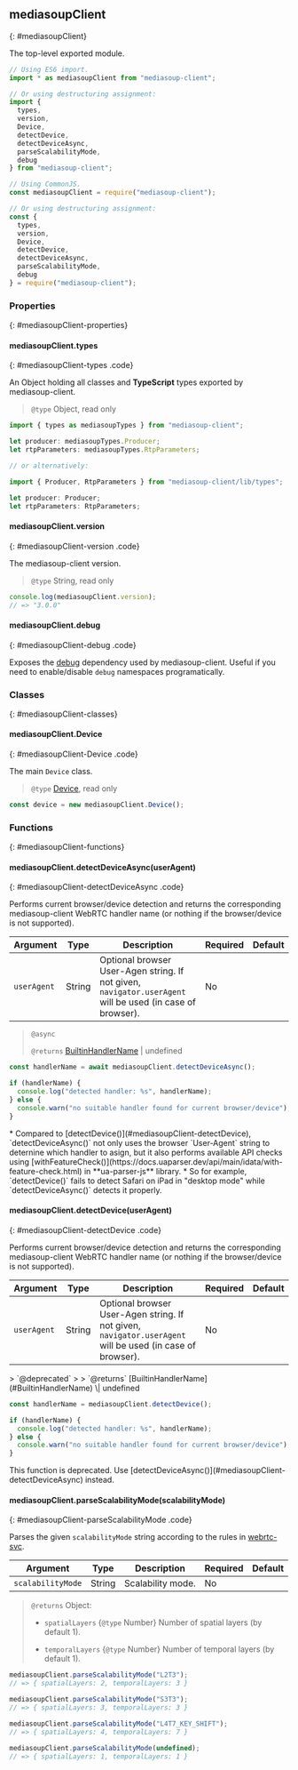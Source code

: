 ## mediasoupClient
{: #mediasoupClient}

<section markdown="1">

The top-level exported module.

```typescript
// Using ES6 import.
import * as mediasoupClient from "mediasoup-client";

// Or using destructuring assignment:
import {
  types,
  version,
  Device,
  detectDevice,
  detectDeviceAsync,
  parseScalabilityMode,
  debug
} from "mediasoup-client";

// Using CommonJS.
const mediasoupClient = require("mediasoup-client");

// Or using destructuring assignment:
const {
  types,
  version,
  Device,
  detectDevice,
  detectDeviceAsync,
  parseScalabilityMode,
  debug
} = require("mediasoup-client");
```

</section>


### Properties
{: #mediasoupClient-properties}

<section markdown="1">

#### mediasoupClient.types
{: #mediasoupClient-types .code}

An Object holding all classes and **TypeScript** types exported by mediasoup-client.

> `@type` Object, read only

```typescript
import { types as mediasoupTypes } from "mediasoup-client";

let producer: mediasoupTypes.Producer;
let rtpParameters: mediasoupTypes.RtpParameters;

// or alternatively:

import { Producer, RtpParameters } from "mediasoup-client/lib/types";

let producer: Producer;
let rtpParameters: RtpParameters;
```

#### mediasoupClient.version
{: #mediasoupClient-version .code}

The mediasoup-client version.

> `@type` String, read only

```javascript
console.log(mediasoupClient.version);
// => "3.0.0"
```

#### mediasoupClient.debug
{: #mediasoupClient-debug .code}

Exposes the [debug](https://www.npmjs.com/package/debug) dependency used by mediasoup-client. Useful if you need to enable/disable `debug` namespaces programatically.  

</section>


### Classes
{: #mediasoupClient-classes}

<section markdown="1">

#### mediasoupClient.Device
{: #mediasoupClient-Device .code}

The main `Device` class.

> `@type` [Device](#Device), read only

```javascript
const device = new mediasoupClient.Device();
```

</section>


### Functions
{: #mediasoupClient-functions}

<section markdown="1">

#### mediasoupClient.detectDeviceAsync(userAgent)
{: #mediasoupClient-detectDeviceAsync .code}

Performs current browser/device detection and returns the corresponding mediasoup-client WebRTC handler name (or nothing if the browser/device is not supported).

<div markdown="1" class="table-wrapper L3">
  
Argument    | Type    | Description | Required | Default 
----------- | ------- | ----------- | -------- | ----------
`userAgent` | String  | Optional browser User-Agen string. If not given, `navigator.userAgent` will be used (in case of browser). | No |

</div>

> `@async`
> 
> `@returns` [BuiltinHandlerName](#BuiltinHandlerName) \| undefined

```javascript
const handlerName = await mediasoupClient.detectDeviceAsync();

if (handlerName) {
  console.log("detected handler: %s", handlerName);
} else {
  console.warn("no suitable handler found for current browser/device");
}
```

<div markdown="1" class="note">
* Compared to [detectDevice()](#mediasoupClient-detectDevice), `detectDeviceAsync()` not only uses the browser `User-Agent` string to deternine which handler to asign, but it also performs available API checks using [withFeatureCheck()](https://docs.uaparser.dev/api/main/idata/with-feature-check.html) in **ua-parser-js** library.
* So for example, `detectDevice()` fails to detect Safari on iPad in "desktop mode" while `detectDeviceAsync()` detects it properly.
</div>

#### mediasoupClient.detectDevice(userAgent)
{: #mediasoupClient-detectDevice .code}

Performs current browser/device detection and returns the corresponding mediasoup-client WebRTC handler name (or nothing if the browser/device is not supported).

<div markdown="1" class="table-wrapper L3">
  
Argument    | Type    | Description | Required | Default 
----------- | ------- | ----------- | -------- | ----------
`userAgent` | String  | Optional browser User-Agen string. If not given, `navigator.userAgent` will be used (in case of browser). | No |

</div>
> `@deprecated`
>
> `@returns` [BuiltinHandlerName](#BuiltinHandlerName) \| undefined

```javascript
const handlerName = mediasoupClient.detectDevice();

if (handlerName) {
  console.log("detected handler: %s", handlerName);
} else {
  console.warn("no suitable handler found for current browser/device");
}
```

<div markdown="1" class="note warn">
This function is deprecated. Use [detectDeviceAsync()](#mediasoupClient-detectDeviceAsync) instead.
</div>

#### mediasoupClient.parseScalabilityMode(scalabilityMode)
{: #mediasoupClient-parseScalabilityMode .code}

Parses the given `scalabilityMode` string according to the rules in [webrtc-svc](https://w3c.github.io/webrtc-svc/).

<div markdown="1" class="table-wrapper L3">

Argument   | Type    | Description | Required | Default 
---------- | ------- | ----------- | -------- | ----------
`scalabilityMode` | String | Scalability mode. | No |

</div>

> `@returns` Object:
> 
> * `spatialLayers` {`@type` Number} Number of spatial layers (by default 1).
>
> * `temporalLayers` {`@type` Number} Number of temporal layers (by default 1).

```javascript
mediasoupClient.parseScalabilityMode("L2T3");
// => { spatialLayers: 2, temporalLayers: 3 }

mediasoupClient.parseScalabilityMode("S3T3");
// => { spatialLayers: 3, temporalLayers: 3 }

mediasoupClient.parseScalabilityMode("L4T7_KEY_SHIFT");
// => { spatialLayers: 4, temporalLayers: 7 }

mediasoupClient.parseScalabilityMode(undefined);
// => { spatialLayers: 1, temporalLayers: 1 }
```

</section>
